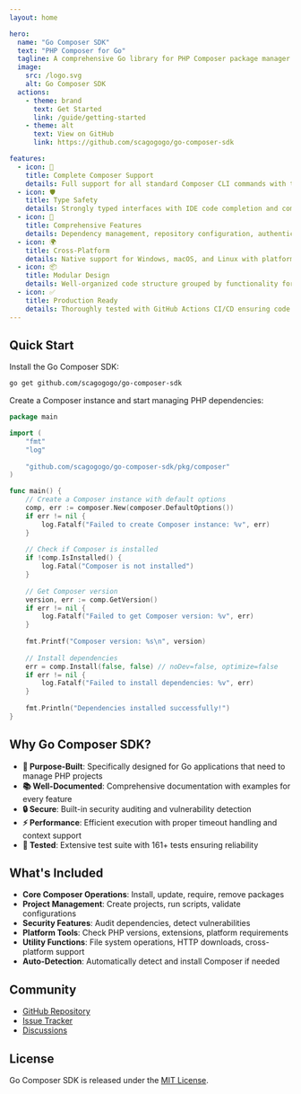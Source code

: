 ```yaml
---
layout: home

hero:
  name: "Go Composer SDK"
  text: "PHP Composer for Go"
  tagline: A comprehensive Go library for PHP Composer package manager
  image:
    src: /logo.svg
    alt: Go Composer SDK
  actions:
    - theme: brand
      text: Get Started
      link: /guide/getting-started
    - theme: alt
      text: View on GitHub
      link: https://github.com/scagogogo/go-composer-sdk

features:
  - icon: 🚀
    title: Complete Composer Support
    details: Full support for all standard Composer CLI commands with type-safe Go APIs
  - icon: 🛡️
    title: Type Safety
    details: Strongly typed interfaces with IDE code completion and compile-time error checking
  - icon: 🔧
    title: Comprehensive Features
    details: Dependency management, repository configuration, authentication, security auditing, and more
  - icon: 🌍
    title: Cross-Platform
    details: Native support for Windows, macOS, and Linux with platform-specific optimizations
  - icon: 📦
    title: Modular Design
    details: Well-organized code structure grouped by functionality for easy use and maintenance
  - icon: ✅
    title: Production Ready
    details: Thoroughly tested with GitHub Actions CI/CD ensuring code quality and reliability
---
```


## Quick Start

Install the Go Composer SDK:

```bash
go get github.com/scagogogo/go-composer-sdk
```

Create a Composer instance and start managing PHP dependencies:

```go
package main

import (
    "fmt"
    "log"
    
    "github.com/scagogogo/go-composer-sdk/pkg/composer"
)

func main() {
    // Create a Composer instance with default options
    comp, err := composer.New(composer.DefaultOptions())
    if err != nil {
        log.Fatalf("Failed to create Composer instance: %v", err)
    }
    
    // Check if Composer is installed
    if !comp.IsInstalled() {
        log.Fatal("Composer is not installed")
    }
    
    // Get Composer version
    version, err := comp.GetVersion()
    if err != nil {
        log.Fatalf("Failed to get Composer version: %v", err)
    }
    
    fmt.Printf("Composer version: %s\n", version)
    
    // Install dependencies
    err = comp.Install(false, false) // noDev=false, optimize=false
    if err != nil {
        log.Fatalf("Failed to install dependencies: %v", err)
    }
    
    fmt.Println("Dependencies installed successfully!")
}
```

## Why Go Composer SDK?

- **🎯 Purpose-Built**: Specifically designed for Go applications that need to manage PHP projects
- **📚 Well-Documented**: Comprehensive documentation with examples for every feature
- **🔒 Secure**: Built-in security auditing and vulnerability detection
- **⚡ Performance**: Efficient execution with proper timeout handling and context support
- **🧪 Tested**: Extensive test suite with 161+ tests ensuring reliability

## What's Included

- **Core Composer Operations**: Install, update, require, remove packages
- **Project Management**: Create projects, run scripts, validate configurations
- **Security Features**: Audit dependencies, detect vulnerabilities
- **Platform Tools**: Check PHP versions, extensions, platform requirements
- **Utility Functions**: File system operations, HTTP downloads, cross-platform support
- **Auto-Detection**: Automatically detect and install Composer if needed

## Community

- [GitHub Repository](https://github.com/scagogogo/go-composer-sdk)
- [Issue Tracker](https://github.com/scagogogo/go-composer-sdk/issues)
- [Discussions](https://github.com/scagogogo/go-composer-sdk/discussions)

## License

Go Composer SDK is released under the [MIT License](https://github.com/scagogogo/go-composer-sdk/blob/main/LICENSE).
